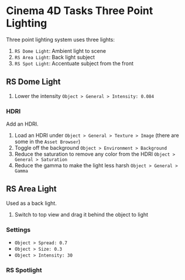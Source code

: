 # Cinema 4D Tasks Three Point Lighting

Three point lighting system uses three lights:

1. `RS Dome Light`: Ambient light to scene
2. `RS Area Light`: Back light subject
3. `RS Spot Light`: Accentuate subject from the front

## RS Dome Light

1. Lower the intensity `Object > General > Intensity: 0.084`

### HDRI

Add an HDRI.

1. Load an HDRI under `Object > General > Texture > Image` (there are some in the `Asset Browser`)
2. Toggle off the background `Object > Environment > Background`
3. Reduce the saturation to remove any color from the HDRI `Object > General > Saturation`
4. Reduce the gamma to make the light less harsh `Object > General > Gamma`

## RS Area Light

Used as a back light.

1. Switch to top view and drag it behind the object to light

### Settings

- `Object > Spread: 0.7`
- `Object > Size: 0.3`
- `Object > Intensity: 30`

### RS Spotlight
